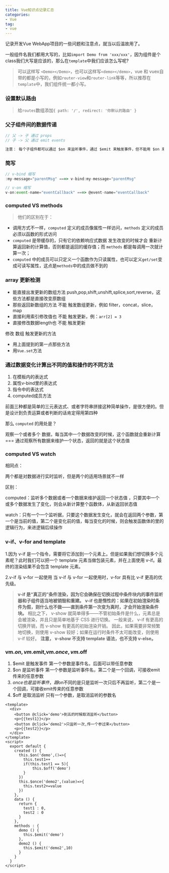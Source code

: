 ```yaml
---
title: Vue知识点记录汇总
categories:
- Vue
tag:
- vue
---
```

记录开发Vue WebApp项目的一些问题和注意点，就当以后温故用了。

一般组件名我们都用大写的，比如`import Demo from 'xxx/xxx'`，因为组件是个class我们大写是应该的，那么在`template`中我们应该怎么写呢?

> 可以这样写 `<Demo></Demo>`，也可以这样写`<demo></demo>`，vue 和 vuex自带的都是小写的，例如`router-view`和`router-link`等等，所以推荐在`template`中，我们组件统一都小写。

### 设置默认路由

> 给`routes`数组添加`{ path: '/', redirect: '你默认的路由' }`

### 父子组件间的数据传递

```js
// 父 -> 子 通过 props
// 子 -> 父 通过 emit events

注意： 每个子组件都可以通过 $on 来监听事件，通过 $emit 来触发事件，但不能用 $on 来监听来自 子组件抛出的事件，而必须用 v-on 来绑定
```

### 简写

```js
// v-bind 缩写
:my-message="parentMsg" ===> v-bind:my-message="parentMsg"

// v-on 缩写
v-on:event-name="eventCallback" ===> @event-name="eventCallback"
```

### computed VS methods

> 他们的区别在于：
- 调用方式不一样，`computed` 定义的成员像属性一样访问，`methods` 定义的成员必须以函数的形式访问
- `computed` 是带缓存的，只有它的依赖响应式数据 发生改变的时候才会 重新计算返回新的计算值，否则都是返回的缓存值；而 `methods` 都是每调用一次就计算一次；
- `computed` 中的成员可以只定义一个函数作为只读属性，也可以定义`get/set`变成可读写属性，这点是`methods`中的成员做不到的

### array 更新检测

- 能直接出发更新的数组方法  push,pop,shift,unshift,splice,sort,reverse，这些方法都是直接改变原数组
- 那些返回新数组的方法 不能 触发数组更新，例如 filter，concat，slice，map
- 直接利用索引修改值也 不能 触发更新，例：`arr[2] = 3`
- 直接修改数据length也 不能 触发更新

修改 数组 触发更新的方法

- 用上面提到的第一点那些方法
- 用`Vue.set`方法

### 通过数据变化计算出不同的值和操作的不同方法

1. 在模板内的表达式
2. 属性v-bind里的表达式
3. 指令中的表达式
4. computed成员方法

前面三种都是简单的三元表达式、或者字符串拼接这种简单操作，是很方便的。但是设计到负责运算或者判断的话肯定得用第四种

那么 `computed` 的用处是？

观察一个或者多个 数据，每当其中一个数据改变的时候，这个函数就会重新计算 === 通过观察所有数据来维护一个状态，返回的就是这个状态值

### computed VS watch
相同点：

两个都是对数据进行实时监听，但是两个的适用场景就不一样

区别：

computed：监听多个数据或者一个数据来维护返回一个状态值 ，只要其中一个或多个数据发生了变化，则会从新计算整个函数体，从新返回状态值

watch：只有一个一个监听据，只要这个数据发生变化，就会在返回两个参数，第一个是当前的值，第二个是变化前的值，每当变化的时候，则会触发函数体的里的逻辑行为，来进逻辑后续操作

### v-if、v-for and template

1.因为 v-if 是一个指令，需要将它添加到一个元素上。但是如果我们想切换多个元素呢？此时我们可以把一个 template 元素当做包装元素，并在上面使用 v-if。最终的渲染结果不会包含 template 元素。

2.v-if 与 v-for 一起使用
当 v-if 与 v-for 一起使用时，v-for 具有比 v-if 更高的优先级。

> **v-if 是“真正的”条件渲染，因为它会确保在切换过程中条件块内的事件监听器和子组件适当地被销毁和重建。**
**v-if 也是惰性的：如果在初始渲染时条件为假，则什么也不做——直到条件第一次变为真时，才会开始渲染条件块。**
相比之下， v-show 就简单得多——不管初始条件是什么，元素总是会被渲染，并且只是简单地基于 CSS 进行切换。 一般来说，
v-if 有更高的切换开销，而 v-show 有更高的初始渲染开销。
因此，如果需要非常频繁地切换，则使用 v-show 较好；如果在运行时条件不太可能改变，则使用 v-if 较好。
**注意， v-show 不支持 template 语法，也不支持 v-else。**

### vm.$on,vm.$emit,vm.$once,vm.$off

1. $emit 是触发事件  第一个参数是事件名，后面可以带任意参数
2. $on 是监听事件   第一个参数是监听事件名，第二个是一个回调，可接收emit传来的任意参数
3. $once 也是监听事件，跟$on不同的是只是监听一次只后不再监听，第二个是一个回调，可接收emit传来的任意参数
4. $off 是取消监听 只有一个参数，是取消监听的参数名

```
<template>
  <div>
    <button @click='demo'>到五的时候取消监听</button>
    <p>{{test1}}</p>
    <button @click='demo2'>只监听一次,传一个参过来</button>
    <p>{{test2}}</p>
  </div>
</template>
<script>
  export default {
    created () {
      this.$on('demo',()=>{
        this.test1++
        if(this.test1 == 5){
            this.$off('demo')
        }
      })
      this.$once('demo2',(value)=>{
        this.test2+=value
      })
    },
    data () {
      return {
        test1 : 0,
        test2 : 0
      }
    },
    methods : {
      demo () {
        this.$emit('demo')
      },
      demo2 () {
        this.$emit('demo2',10)
      }
    }
  }
</script>
```